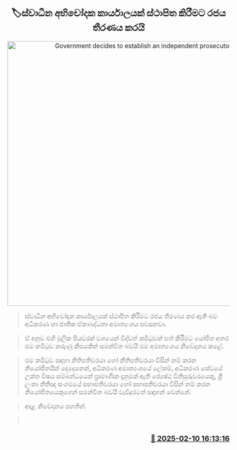 <p align='center'><b><h2 align='center' title='Government decides to establish an independent prosecutor's office'>🏷ස්වාධීන අභිචෝදක කාර්යාල​යක් ස්ථාපිත කිරීමට රජය තීරණය  කරයි</h2></b></p>
<p align='center'><img src='https://helakuru.sgp1.cdn.digitaloceanspaces.com/esana/images/lib/jastis-new.jpg' width='600' alt='Government decides to establish an independent prosecutor's office'></p>

> ස්වාධීන අභිචෝදක කාර්යාල​යක් ස්ථාපිත කිරීමට රජය තීරණය කර ඇති බව අධිකරණ හා ජාතික ඒකාබද්ධතා අමාත්‍යංශය පවසනවා.

> ඒ අනුව එහි මූලික පියවරක් වශයෙන් විද්වත් කමිටුවක් පත් කිරීමට යෝජිත අතර එම කමිටුව කරුණු කීපයකින් සමන්විත බවයි එම අමාත්‍යංශය නිවේදනය කළේ.

> එම කමිටුව සඳහා නීතිපතිවරයා හෝ නීතිපතිවරයා විසින් නම් කරන නියෝජිතයින් දෙදෙනෙක්, අධිකරණ අමාත්‍යංශයේ ලේකම්, අධිකරණ සේවයේ උක්ත විෂය සම්බන්ධයෙන් ප්‍රාමාණික දැනුමක් ඇති ජ්‍යෙෂ්ඨ විනිසුරුවරයෙකු, ශ්‍රී ලංකා නීතීඥ සංගමයේ සභාපතිවරයා හෝ සභාපතිවරයා විසින් නම් කරන නියෝජිතයෙකුගෙන් සමන්විත බවයි වැඩිදුරටත් සඳහන් වෙන්නේ.

> අදාළ නිවේදනය පහතින්. 

>  



<h3 align='right'><a href='https://www.helakuru.lk/esana/p/107354/'>📅 2025-02-10 16:13:16</a></h3>

